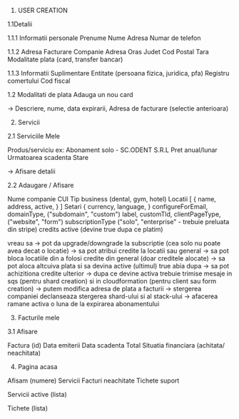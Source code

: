 1. USER CREATION

1.1Detalii

1.1.1 Informatii personale
Prenume
Nume
Adresa
Numar de telefon

1.1.2 Adresa Facturare
Companie
Adresa
Oras
Judet
Cod Postal
Tara
Modalitate plata (card, transfer bancar)


1.1.3 Informatii Suplimentare
Entitate (persoana fizica, juridica, pfa)
Registru comertului
Cod fiscal


1.2 Modalitati de plata
Adauga un nou card

-> Descriere, nume, data expirarii, Adresa de facturare (selectie anterioara)



2. Servicii

2.1 Serviciile Mele

Produs/serviciu ex: Abonament solo - SC.ODENT S.R.L
Pret anual/lunar
Urmatoarea scadenta
Stare

-> Afisare detalii

2.2 Adaugare / Afisare

Nume companie
CUI
Tip business (dental, gym, hotel)
Locatii [
    {
        name,
        address,
        active,
    }
]
Setari {
    currency,
    language,
}
configureForEmail,
domainType, ("subdomain", "custom")
label,
customTld,
clientPageType, ("website", "form")
subscriptionType ("solo", "enterprise" - trebuie preluata din stripe)
credits
active (devine true dupa ce platim)


vreau sa
-> pot da upgrade/downgrade la subscriptie (cea solo nu poate avea decat o locatie)
-> sa pot atribui credite la locatii sau general
-> sa pot bloca locatiile din a folosi credite din general (doar creditele alocate)
-> sa pot aloca altcuiva plata si sa devina
active (ultimul) true abia dupa
-> sa pot achizitiona credite ulterior
-> dupa ce devine activa trebuie trimise mesaje in sqs (pentru shard creation) si
in cloudformation (pentru client sau form creation)
-> putem modifica adresa de plata a facturii
-> stergerea companiei declanseaza stergerea shard-ului si al stack-ului 
-> afacerea ramane activa o luna de la expirarea abonamentului


3. Facturile mele

3.1 Afisare

Factura (id)
Data emiterii
Data scadenta
Total
Situatia financiara (achitata/ neachitata)


4. Pagina acasa

Afisam (numere)
Servicii 
Facturi neachitate
Tichete suport

Servicii active (lista)

Tichete (lista)